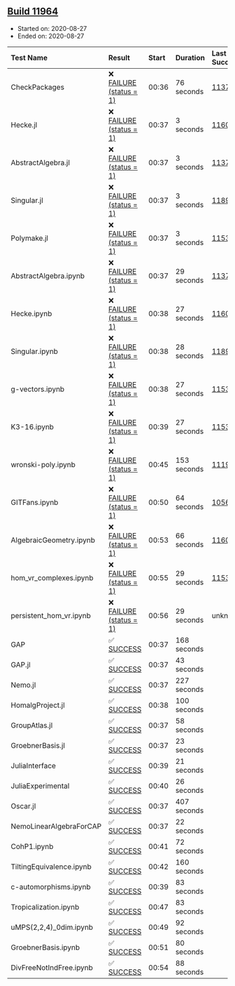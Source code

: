 ## [Build 11964](https://oscarci.mathematik.uni-kl.de/job/oscar/11964/)

* Started on: 2020-08-27
* Ended on: 2020-08-27

| Test Name    | Result | Start | Duration | Last Success | First Failure |
|:-------------|:-------|:------|:---------|:-------------|:--------------|
| CheckPackages | ❌ [FAILURE (status = 1)](https://oscarci.mathematik.uni-kl.de/job/oscar/11964/artifact/logs/build-11964/CheckPackages.log) | 00:36 | 76 seconds | [11376](https://oscarci.mathematik.uni-kl.de/job/oscar/11376/) | [11377](https://oscarci.mathematik.uni-kl.de/job/oscar/11377/) |
| Hecke.jl | ❌ [FAILURE (status = 1)](https://oscarci.mathematik.uni-kl.de/job/oscar/11964/artifact/logs/build-11964/Hecke.jl.log) | 00:37 | 3 seconds | [11602](https://oscarci.mathematik.uni-kl.de/job/oscar/11602/) | [11603](https://oscarci.mathematik.uni-kl.de/job/oscar/11603/) |
| AbstractAlgebra.jl | ❌ [FAILURE (status = 1)](https://oscarci.mathematik.uni-kl.de/job/oscar/11964/artifact/logs/build-11964/AbstractAlgebra.jl.log) | 00:37 | 3 seconds | [11376](https://oscarci.mathematik.uni-kl.de/job/oscar/11376/) | [11377](https://oscarci.mathematik.uni-kl.de/job/oscar/11377/) |
| Singular.jl | ❌ [FAILURE (status = 1)](https://oscarci.mathematik.uni-kl.de/job/oscar/11964/artifact/logs/build-11964/Singular.jl.log) | 00:37 | 3 seconds | [11893](https://oscarci.mathematik.uni-kl.de/job/oscar/11893/) | [11894](https://oscarci.mathematik.uni-kl.de/job/oscar/11894/) |
| Polymake.jl | ❌ [FAILURE (status = 1)](https://oscarci.mathematik.uni-kl.de/job/oscar/11964/artifact/logs/build-11964/Polymake.jl.log) | 00:37 | 3 seconds | [11532](https://oscarci.mathematik.uni-kl.de/job/oscar/11532/) | [11533](https://oscarci.mathematik.uni-kl.de/job/oscar/11533/) |
| AbstractAlgebra.ipynb | ❌ [FAILURE (status = 1)](https://oscarci.mathematik.uni-kl.de/job/oscar/11964/artifact/logs/build-11964/AbstractAlgebra.ipynb.log) | 00:37 | 29 seconds | [11376](https://oscarci.mathematik.uni-kl.de/job/oscar/11376/) | [11377](https://oscarci.mathematik.uni-kl.de/job/oscar/11377/) |
| Hecke.ipynb | ❌ [FAILURE (status = 1)](https://oscarci.mathematik.uni-kl.de/job/oscar/11964/artifact/logs/build-11964/Hecke.ipynb.log) | 00:38 | 27 seconds | [11602](https://oscarci.mathematik.uni-kl.de/job/oscar/11602/) | [11603](https://oscarci.mathematik.uni-kl.de/job/oscar/11603/) |
| Singular.ipynb | ❌ [FAILURE (status = 1)](https://oscarci.mathematik.uni-kl.de/job/oscar/11964/artifact/logs/build-11964/Singular.ipynb.log) | 00:38 | 28 seconds | [11893](https://oscarci.mathematik.uni-kl.de/job/oscar/11893/) | [11894](https://oscarci.mathematik.uni-kl.de/job/oscar/11894/) |
| g-vectors.ipynb | ❌ [FAILURE (status = 1)](https://oscarci.mathematik.uni-kl.de/job/oscar/11964/artifact/logs/build-11964/g-vectors.ipynb.log) | 00:38 | 27 seconds | [11532](https://oscarci.mathematik.uni-kl.de/job/oscar/11532/) | [11533](https://oscarci.mathematik.uni-kl.de/job/oscar/11533/) |
| K3-16.ipynb | ❌ [FAILURE (status = 1)](https://oscarci.mathematik.uni-kl.de/job/oscar/11964/artifact/logs/build-11964/K3-16.ipynb.log) | 00:39 | 27 seconds | [11532](https://oscarci.mathematik.uni-kl.de/job/oscar/11532/) | [11533](https://oscarci.mathematik.uni-kl.de/job/oscar/11533/) |
| wronski-poly.ipynb | ❌ [FAILURE (status = 1)](https://oscarci.mathematik.uni-kl.de/job/oscar/11964/artifact/logs/build-11964/wronski-poly.ipynb.log) | 00:45 | 153 seconds | [11192](https://oscarci.mathematik.uni-kl.de/job/oscar/11192/) | [11193](https://oscarci.mathematik.uni-kl.de/job/oscar/11193/) |
| GITFans.ipynb | ❌ [FAILURE (status = 1)](https://oscarci.mathematik.uni-kl.de/job/oscar/11964/artifact/logs/build-11964/GITFans.ipynb.log) | 00:50 | 64 seconds | [10566](https://oscarci.mathematik.uni-kl.de/job/oscar/10566/) | [10567](https://oscarci.mathematik.uni-kl.de/job/oscar/10567/) |
| AlgebraicGeometry.ipynb | ❌ [FAILURE (status = 1)](https://oscarci.mathematik.uni-kl.de/job/oscar/11964/artifact/logs/build-11964/AlgebraicGeometry.ipynb.log) | 00:53 | 66 seconds | [11602](https://oscarci.mathematik.uni-kl.de/job/oscar/11602/) | [11603](https://oscarci.mathematik.uni-kl.de/job/oscar/11603/) |
| hom_vr_complexes.ipynb | ❌ [FAILURE (status = 1)](https://oscarci.mathematik.uni-kl.de/job/oscar/11964/artifact/logs/build-11964/hom_vr_complexes.ipynb.log) | 00:55 | 29 seconds | [11532](https://oscarci.mathematik.uni-kl.de/job/oscar/11532/) | [11533](https://oscarci.mathematik.uni-kl.de/job/oscar/11533/) |
| persistent_hom_vr.ipynb | ❌ [FAILURE (status = 1)](https://oscarci.mathematik.uni-kl.de/job/oscar/11964/artifact/logs/build-11964/persistent_hom_vr.ipynb.log) | 00:56 | 29 seconds | unknown | unknown |
| GAP | ✅ [SUCCESS](https://oscarci.mathematik.uni-kl.de/job/oscar/11964/artifact/logs/build-11964/GAP.log) | 00:37 | 168 seconds |  |  |
| GAP.jl | ✅ [SUCCESS](https://oscarci.mathematik.uni-kl.de/job/oscar/11964/artifact/logs/build-11964/GAP.jl.log) | 00:37 | 43 seconds |  |  |
| Nemo.jl | ✅ [SUCCESS](https://oscarci.mathematik.uni-kl.de/job/oscar/11964/artifact/logs/build-11964/Nemo.jl.log) | 00:37 | 227 seconds |  |  |
| HomalgProject.jl | ✅ [SUCCESS](https://oscarci.mathematik.uni-kl.de/job/oscar/11964/artifact/logs/build-11964/HomalgProject.jl.log) | 00:38 | 100 seconds |  |  |
| GroupAtlas.jl | ✅ [SUCCESS](https://oscarci.mathematik.uni-kl.de/job/oscar/11964/artifact/logs/build-11964/GroupAtlas.jl.log) | 00:37 | 58 seconds |  |  |
| GroebnerBasis.jl | ✅ [SUCCESS](https://oscarci.mathematik.uni-kl.de/job/oscar/11964/artifact/logs/build-11964/GroebnerBasis.jl.log) | 00:37 | 23 seconds |  |  |
| JuliaInterface | ✅ [SUCCESS](https://oscarci.mathematik.uni-kl.de/job/oscar/11964/artifact/logs/build-11964/JuliaInterface.log) | 00:39 | 21 seconds |  |  |
| JuliaExperimental | ✅ [SUCCESS](https://oscarci.mathematik.uni-kl.de/job/oscar/11964/artifact/logs/build-11964/JuliaExperimental.log) | 00:40 | 26 seconds |  |  |
| Oscar.jl | ✅ [SUCCESS](https://oscarci.mathematik.uni-kl.de/job/oscar/11964/artifact/logs/build-11964/Oscar.jl.log) | 00:37 | 407 seconds |  |  |
| NemoLinearAlgebraForCAP | ✅ [SUCCESS](https://oscarci.mathematik.uni-kl.de/job/oscar/11964/artifact/logs/build-11964/NemoLinearAlgebraForCAP.log) | 00:37 | 22 seconds |  |  |
| CohP1.ipynb | ✅ [SUCCESS](https://oscarci.mathematik.uni-kl.de/job/oscar/11964/artifact/logs/build-11964/CohP1.ipynb.log) | 00:41 | 72 seconds |  |  |
| TiltingEquivalence.ipynb | ✅ [SUCCESS](https://oscarci.mathematik.uni-kl.de/job/oscar/11964/artifact/logs/build-11964/TiltingEquivalence.ipynb.log) | 00:42 | 160 seconds |  |  |
| c-automorphisms.ipynb | ✅ [SUCCESS](https://oscarci.mathematik.uni-kl.de/job/oscar/11964/artifact/logs/build-11964/c-automorphisms.ipynb.log) | 00:39 | 83 seconds |  |  |
| Tropicalization.ipynb | ✅ [SUCCESS](https://oscarci.mathematik.uni-kl.de/job/oscar/11964/artifact/logs/build-11964/Tropicalization.ipynb.log) | 00:47 | 83 seconds |  |  |
| uMPS(2,2,4)_0dim.ipynb | ✅ [SUCCESS](https://oscarci.mathematik.uni-kl.de/job/oscar/11964/artifact/logs/build-11964/uMPS-2-2-4-_0dim.ipynb.log) | 00:49 | 92 seconds |  |  |
| GroebnerBasis.ipynb | ✅ [SUCCESS](https://oscarci.mathematik.uni-kl.de/job/oscar/11964/artifact/logs/build-11964/GroebnerBasis.ipynb.log) | 00:51 | 80 seconds |  |  |
| DivFreeNotIndFree.ipynb | ✅ [SUCCESS](https://oscarci.mathematik.uni-kl.de/job/oscar/11964/artifact/logs/build-11964/DivFreeNotIndFree.ipynb.log) | 00:54 | 88 seconds |  |  |
